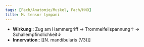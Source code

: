 ```yaml
---
tags: [Fach/Anatomie/Muskel, Fach/HNO]
title: M. tensor tympani
---
```

- **Wirkung**:: Zug am Hammergriff → Trommelfellspannung↑ → Schallempfindlichkeit↓ 
- **Innervation**:: [[N. mandibularis (V3)]]